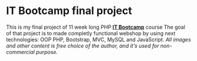 # IT Bootcamp final project

This is my final project of 11 week long PHP [**IT Bootcamp**](https://www.itbootcamp.rs/) course
The goal of that project is to made completly functional webshop by using next technologies:
OOP PHP, Bootstrap, MVC, MySQL and JavaScript.
*All images and other content is free choice of the author, and it's used for non-commercial purpose.*